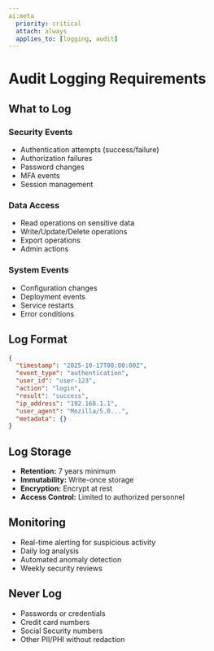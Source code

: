 ```yaml
---
ai:meta
  priority: critical
  attach: always
  applies_to: [logging, audit]
---
```


# Audit Logging Requirements

## What to Log

### Security Events
- Authentication attempts (success/failure)
- Authorization failures
- Password changes
- MFA events
- Session management

### Data Access
- Read operations on sensitive data
- Write/Update/Delete operations
- Export operations
- Admin actions

### System Events
- Configuration changes
- Deployment events
- Service restarts
- Error conditions

## Log Format

```json
{
  "timestamp": "2025-10-17T08:00:00Z",
  "event_type": "authentication",
  "user_id": "user-123",
  "action": "login",
  "result": "success",
  "ip_address": "192.168.1.1",
  "user_agent": "Mozilla/5.0...",
  "metadata": {}
}
```

## Log Storage

- **Retention:** 7 years minimum
- **Immutability:** Write-once storage
- **Encryption:** Encrypt at rest
- **Access Control:** Limited to authorized personnel

## Monitoring

- Real-time alerting for suspicious activity
- Daily log analysis
- Automated anomaly detection
- Weekly security reviews

## Never Log

- Passwords or credentials
- Credit card numbers
- Social Security numbers
- Other PII/PHI without redaction

